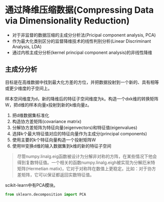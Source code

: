 # 通过降维压缩数据(Compressing Data via Dimensionality Reduction)

- 对于非监督的数据压缩的主成分分析法(Pricipal component analysis, PCA)
- 作为最大化类别区分的监督降维技术的线性判别分析(Linear Discriminant Analysis, LDA)
- 通过内核主成分分析(kernel principal component analysis)的非线性降维

## 主成分分析

目标是在高维数据中找到最大化方差的方位，并把数据投射到一个新的、具有相等或更少维度的子空间上。

样本空间维度为d，新的降维后的特征子空间维度为k。构造一个dxk维的转换矩阵W，把d维的样本向量x投射到新的k维向量z。

1. 把d维数据集标准化
1. 构造协方差矩阵(covariance matrix)
1. 分解协方差矩阵为特征向量(eigenvectors)和特征值(eigenvalues)
1. 选择k个最大特征值对应的特征向量作为主成分(principal components)
1. 使用主要的k个特征向量构造一个投射矩阵W
1. 使用W变换d维的输入数据集到k维的新的特征子空间

> 尽管numpy.linalg.eig函数被设计为分解非对称的方阵，在某些情况下他会得到复数特征值。一个相关的函数numpy.linalg.eigh被实现为分解厄米特矩阵(Hermetian matix)，它对于对称阵在数值上更稳定。比如：对于协方差矩阵，它可以保证都返回实数特征值。

scikit-learn中有PCA模块。

```python
from sklearn.decomposition import PCA
```

